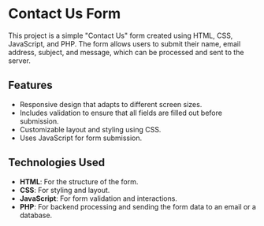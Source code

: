 # Contact Us Form

This project is a simple "Contact Us" form created using HTML, CSS, JavaScript, and PHP. The form allows users to submit their name, email address, subject, and message, which can be processed and sent to the server.

## Features

- Responsive design that adapts to different screen sizes.
- Includes validation to ensure that all fields are filled out before submission.
- Customizable layout and styling using CSS.
- Uses JavaScript for form submission.

## Technologies Used

- **HTML**: For the structure of the form.
- **CSS**: For styling and layout.
- **JavaScript**: For form validation and interactions.
- **PHP**: For backend processing and sending the form data to an email or a database.

